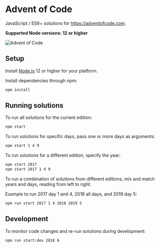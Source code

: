 # Advent of Code

JavaScript / ES6+ solutions for https://adventofcode.com.

**Supported Node versions: 12 or higher**

![Advent of Code](https://user-images.githubusercontent.com/378235/70389655-bb99f380-19c2-11ea-86e1-3946c1884b0a.png)

## Setup

Install [Node.js] 12 or higher for your platform.

Install dependencies through npm:

```bash
npm install
```

## Running solutions

To run all solutions for the current edition:

```bash
npm start
```

To run solutions for specific days, pass one or more days as arguments:

```bash
npm start 1 4 9
```

To run solutions for a different edition, specify the year:

```bash
npm start 2017
npm start 2017 1 4 9
```

To run a combination of solutions from different editions, mix and match years
and days, reading from left to right.

Example to run 2017 day 1 and 4, 2018 all days, and 2019 day 5:

```bash
npm run start 2017 1 4 2018 2019 5
```

## Development

To monitor code changes and re-run solutions during development:

```bash
npm run start:dev 2018 6
```

[Node.js]: https://nodejs.org/en/
